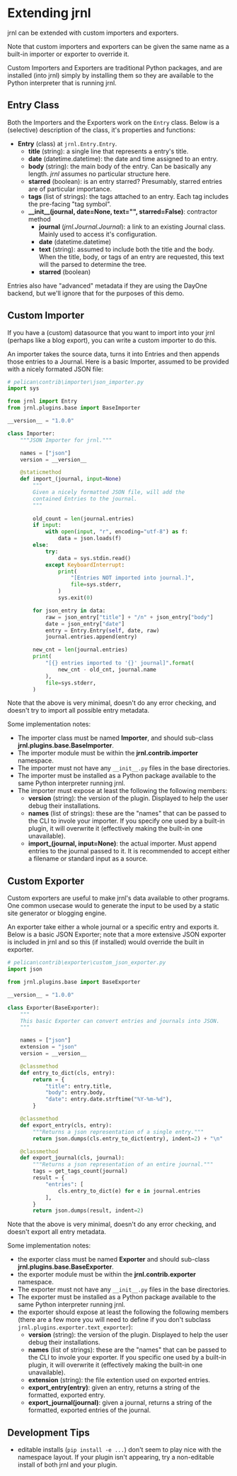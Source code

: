 <!-- Copyright (C) 2012-2021 jrnl contributors
     License: https://www.gnu.org/licenses/gpl-3.0.html -->

# Extending jrnl

jrnl can be extended with custom importers and exporters.

Note that custom importers and exporters can be given the same name as a
built-in importer or exporter to override it.

Custom Importers and Exporters are traditional Python packages, and are
installed (into jrnl) simply by installing them so they are available to the
Python interpreter that is running jrnl.

## Entry Class

Both the Importers and the Exporters work on the `Entry` class. Below is a
(selective) description of the class, it's properties and functions:

- **Entry** (class) at `jrnl.Entry.Entry`.
    - **title** (string): a single line that represents a entry's title.
    - **date** (datetime.datetime): the date and time assigned to an entry.
    - **body** (string): the main body of the entry. Can be basically any
      length. *jrnl* assumes no particular structure here.
    - **starred** (boolean): is an entry starred? Presumably, starred entries
      are of particular importance.
    - **tags** (list of strings): the tags attached to an entry. Each tag
      includes the pre-facing "tag symbol".
    - **\_\_init\_\_(journal, date=None, text="", starred=False)**: contractor
      method
        - **journal** (*jrnl.Journal.Journal*): a link to an existing Journal
          class. Mainly used to access it's configuration.
        - **date** (datetime.datetime)
        - **text** (string): assumed to include both the title and the body.
          When the title, body, or tags of an entry are requested, this text
          will the parsed to determine the tree.
        - **starred** (boolean)

Entries also have "advanced" metadata if they are using the DayOne backend, but
we'll ignore that for the purposes of this demo.

## Custom Importer

If you have a (custom) datasource that you want to import into your jrnl
(perhaps like a blog export), you can write a custom importer to do this.

An importer takes the source data, turns it into Entries and then appends those
entries to a Journal. Here is a basic Importer, assumed to be provided with a
nicely formated JSON file:

~~~ python
# pelican\contrib\importer\json_importer.py
import sys

from jrnl import Entry
from jrnl.plugins.base import BaseImporter

__version__ = "1.0.0"

class Importer:
    """JSON Importer for jrnl."""

    names = ["json"]
    version = __version__

    @staticmethod
    def import_(journal, input=None)
        """
        Given a nicely formatted JSON file, will add the
        contained Entries to the journal.
        """
        
        old_count = len(journal.entries)
        if input:
            with open(input, "r", encoding="utf-8") as f:
                data = json.loads(f)
        else:
            try:
                data = sys.stdin.read()
            except KeyboardInterrupt:
                print(
                    "[Entries NOT imported into journal.]",
                    file=sys.stderr,
                )
                sys.exit(0)

        for json_entry in data:
            raw = json_entry["title"] + "/n" + json_entry["body"]
            date = json_entry["date"]
            entry = Entry.Entry(self, date, raw)
            journal.entries.append(entry)

        new_cnt = len(journal.entries)
        print(
            "[{} entries imported to '{}' journal]".format(
                new_cnt - old_cnt, journal.name
            ),
            file=sys.stderr,
        )
~~~

Note that the above is very minimal, doesn't do any error checking, and doesn't
try to import all possible entry metadata.

Some implementation notes:

- The importer class must be named **Importer**, and should sub-class
  **jrnl.plugins.base.BaseImporter**.
- The importer module must be within the **jrnl.contrib.importer** namespace.
- The importer must not have any `__init__.py` files in the base directories.
- The importer must be installed as a Python package available to the same
  Python interpreter running jrnl.
- The importer must expose at least the following the following members:
    - **version** (string): the version of the plugin. Displayed to help the
      user debug their installations.
    - **names** (list of strings): these are the "names" that can be passed to
      the CLI to invole your importer. If you specify one used by a built-in
      plugin, it will overwrite it (effectively making the built-in one
      unavailable).
    - **import_(journal, input=None)**: the actual importer. Must append
      entries to the journal passed to it. It is recommended to accept either a
      filename or standard input as a source.

## Custom Exporter

Custom exporters are useful to make jrnl's data available to other programs.
One common usecase would to generate the input to be used by a static site
generator or blogging engine.

An exporter take either a whole journal or a specific entry and exports it.
Below is a basic JSON Exporter; note that a more extensive JSON exporter is
included in jrnl and so this (if installed) would override the built in
exporter.

~~~ python
# pelican\contrib\exporter\custom_json_exporter.py
import json

from jrnl.plugins.base import BaseExporter

__version__ = "1.0.0"

class Exporter(BaseExporter):
    """
    This basic Exporter can convert entries and journals into JSON.
    """

    names = ["json"]
    extension = "json"
    version = __version__

    @classmethod
    def entry_to_dict(cls, entry):
        return = {
            "title": entry.title,
            "body": entry.body,
            "date": entry.date.strftime("%Y-%m-%d"),
        }

    @classmethod
    def export_entry(cls, entry):
        """Returns a json representation of a single entry."""
        return json.dumps(cls.entry_to_dict(entry), indent=2) + "\n"

    @classmethod
    def export_journal(cls, journal):
        """Returns a json representation of an entire journal."""
        tags = get_tags_count(journal)
        result = {
            "entries": [
                cls.entry_to_dict(e) for e in journal.entries
            ],
        }
        return json.dumps(result, indent=2)
~~~

Note that the above is very minimal, doesn't do any error checking, and doesn't
export all entry metadata.

Some implementation notes:

- the exporter class must be named **Exporter** and should sub-class
  **jrnl.plugins.base.BaseExporter**.
- the exporter module must be within the **jrnl.contrib.exporter** namespace.
- The exporter must not have any `__init__.py` files in the base directories.
- The exporter must be installed as a Python package available to the same
  Python interpreter running jrnl.
- the exporter should expose at least the following the following members
  (there are a few more you will need to define if you don't subclass
  `jrnl.plugins.exporter.text_exporter`):
    - **version** (string): the version of the plugin. Displayed to help the
      user debug their installations.
    - **names** (list of strings): these are the "names" that can be passed to
      the CLI to invole your exporter. If you specific one used by a built-in
      plugin, it will overwrite it (effectively making the built-in one
      unavailable).
    - **extension** (string): the file extention used on exported entries.
    - **export_entry(entry)**: given an entry, returns a string of the formatted,
      exported entry.
    - **export_journal(journal)**: given a journal, returns a string of the
      formatted, exported entries of the journal.

## Development Tips

- editable installs (`pip install -e ...`) don't seem to play nice with
  the namespace layout. If your plugin isn't appearing, try a non-editable
  install of both jrnl and your plugin.
